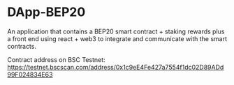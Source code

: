 # DApp-BEP20
An application that contains a BEP20 smart contract + staking rewards plus a front end using react + web3 to integrate and communicate with the smart contracts.

Contract address on BSC Testnet: https://testnet.bscscan.com/address/0x1c9eE4Fe427a7554f1dc02D89ADd99F024834E63
